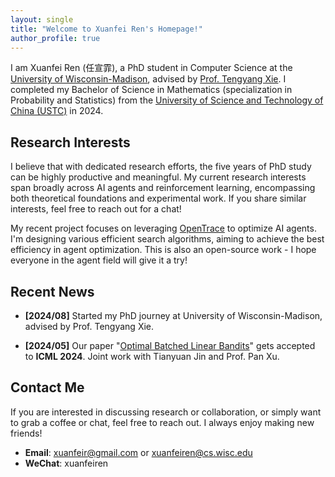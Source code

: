 ```yaml
---
layout: single
title: "Welcome to Xuanfei Ren's Homepage!"
author_profile: true
---
```


I am Xuanfei Ren (任宣霏), a PhD student in Computer Science at the [University of Wisconsin-Madison](https://www.wisc.edu/), advised by [Prof. Tengyang Xie](https://tengyangxie.github.io/). I completed my Bachelor of Science in Mathematics (specialization in Probability and Statistics) from the [University of Science and Technology of China (USTC)](http://en.ustc.edu.cn/) in 2024.


<!-- You are welcomed to see my notes [here](/notes/).  -->

## Research Interests

I believe that with dedicated research efforts, the five years of PhD study can be highly productive and meaningful. My current research interests span broadly across AI agents and reinforcement learning, encompassing both theoretical foundations and experimental work. If you share similar interests, feel free to reach out for a chat!

My recent project focuses on leveraging [OpenTrace](https://github.com/AgentOpt/OpenTrace) to optimize AI agents. I'm designing various efficient search algorithms, aiming to achieve the best efficiency in agent optimization. This is also an open-source work - I hope everyone in the agent field will give it a try!

## Recent News

- **[2024/08]** Started my PhD journey at University of Wisconsin-Madison, advised by Prof. Tengyang Xie.

- **[2024/05]** Our paper "[Optimal Batched Linear Bandits](https://arxiv.org/abs/2406.04137)" gets accepted to **ICML 2024**. Joint work with Tianyuan Jin and Prof. Pan Xu.


## Contact Me

If you are interested in discussing research or collaboration, or simply want to grab a coffee or chat, feel free to reach out. I always enjoy making new friends!

- **Email**: [xuanfeir@gmail.com](mailto:xuanfeir@gmail.com) or [xuanfeiren@cs.wisc.edu](mailto:xuanfeiren@cs.wisc.edu)
- **WeChat**: xuanfeiren



